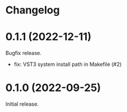 # Changelog


# 0.1.1 (2022-12-11)

Bugfix release.

* fix: VST3 system install path in Makefile (#2)


# 0.1.0 (2022-09-25)

Initial release.
